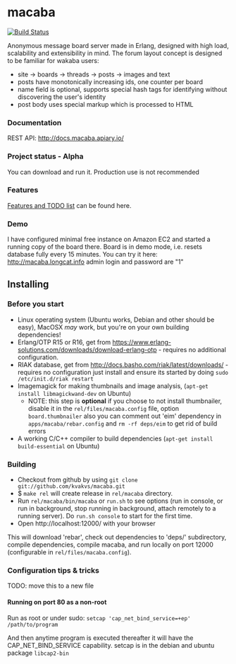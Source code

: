 # macaba

[![Build Status](https://secure.travis-ci.org/kvakvs/macaba.png)](https://travis-ci.org/kvakvs/macaba)

Anonymous message board server made in Erlang, designed with high load,
scalability and extensibility in mind. The forum layout concept is designed to
be familiar for wakaba users:

*   site &rarr; boards &rarr; threads &rarr; posts &rarr; images and text
*   posts have monotonically increasing ids, one counter per board
*   name field is optional, supports special hash tags for identifying without
    discovering the user's identity
*   post body uses special markup which is processed to HTML

### Documentation

REST API: http://docs.macaba.apiary.io/

### Project status - Alpha

You can download and run it. Production use is not recommended

### Features

[Features and TODO list](https://github.com/kvakvs/macaba/blob/master/doc/FEATURES.md)
can be found here.

### Demo

I have configured minimal free instance on Amazon EC2 and started a running copy of
the board there. Board is in demo mode, i.e. resets database fully every 15 minutes.
You can try it here: http://macaba.longcat.info admin login and password are "1"

## Installing

### Before you start

*   Linux operating system (Ubuntu works, Debian and other should be easy),
    MacOSX _may_ work, but you're on your own building dependencies!
*   Erlang/OTP R15 or R16, get from
    https://www.erlang-solutions.com/downloads/download-erlang-otp - requires no
    additional configuration.
*   RIAK database, get from http://docs.basho.com/riak/latest/downloads/ -
    requires no configuration just install and ensure its started by doing
    `sudo /etc/init.d/riak restart`
*   Imagemagick for making thumbnails and image analysis,
    (`apt-get install libmagickwand-dev` on Ubuntu)
    *   NOTE: this step is **optional** if you choose to not
        install thumbnailer, disable it in the `rel/files/macaba.config` file, option
        `board.thumbnailer` also you can comment out 'eim' dependency in
        `apps/macaba/rebar.config` and `rm -rf deps/eim` to get rid of build
        errors
*   A working C/C++ compiler to build dependencies
    (`apt-get install build-essential` on Ubuntu)

### Building

*   Checkout from github by using `git clone git://github.com/kvakvs/macaba.git`
*   $ `make rel` will create release in `rel/macaba` directory.
*   Run `rel/macaba/bin/macaba` or `run.sh` to see options (run in console, or run
    in background, stop running in background, attach remotely to a running server).
    Do `run.sh console` to start for the first time.
*   Open http://localhost:12000/ with your browser

This will download 'rebar', check out dependencies to 'deps/' subdirectory,
compile dependencies, compile macaba, and run locally on port 12000
(configurable in `rel/files/macaba.config`).

### Configuration tips & tricks

TODO: move this to a new file

#### Running on port 80 as a non-root

Run as root or under sudo:
`setcap 'cap_net_bind_service=+ep' /path/to/program`

And then anytime program is executed thereafter it will have the
CAP_NET_BIND_SERVICE capability. setcap is in the debian and ubuntu package
`libcap2-bin`